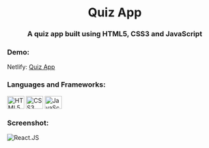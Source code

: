 <h1 align="center">Quiz App</h1>
<h3 align="center">A quiz app built using HTML5, CSS3 and JavaScript</h3>

<h3 align="left">Demo:</h3>
<p align="left">
  Netlify: 
    <a href="quiz-app-77.netlify.app" target="blank">
        Quiz App
    </a>
</p>

<h3 align="left">Languages and Frameworks:</h3>
<p align="left">
    <img align="center" src="https://cdn.worldvectorlogo.com/logos/html-1.svg" alt="HTML5" height="30" width="40" />
    <img align="center" src="https://cdn.worldvectorlogo.com/logos/css-3.svg" alt="CSS3" height="30" width="40" />
    <img align="center" src="https://cdn.worldvectorlogo.com/logos/javascript-1.svg" alt="JavaScript" height="30" width="40" />
</p>

<h3 align="left">Screenshot:</h3>
<p align="left">
    <img align="center" src="https://i.ibb.co/QJ2MQ72/quiz-app.png" alt="React.JS"/>
</p>
